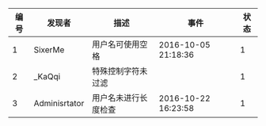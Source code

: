 | 编号 | 发现者 | 描述 | 事件| 状态|
|------|-------|-----|-----|-----|
|1|SixerMe|用户名可使用空格|2016-10-05 21:18:36|1|
|2|_KaQqi |特殊控制字符未过滤| |1|
|3|Adminisrtator|用户名未进行长度检查|2016-10-22 16:23:58|1|
